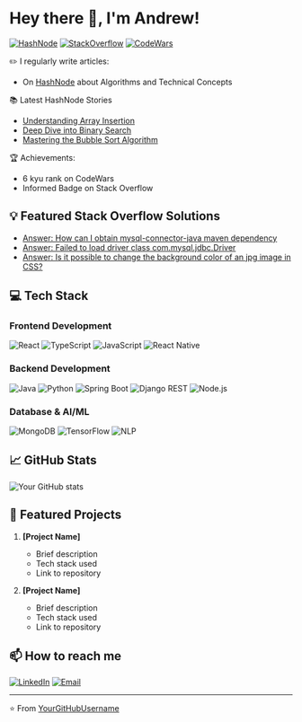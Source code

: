 # Hey there 👋, I'm Andrew!

[![HashNode](https://img.shields.io/badge/HASHNODE-black?style=for-the-badge)](https://hashnode.com/@AndrewMicheal)
[![StackOverflow](https://img.shields.io/badge/STACKOVERFLOW-black?style=for-the-badge)](https://stackoverflow.com/users/17834375/andrew)
[![CodeWars](https://img.shields.io/badge/CODEWARS-black?style=for-the-badge)](https://www.codewars.com/users/Mykmicheals)

✏️ I regularly write articles:
* On [HashNode](https://hashnode.com/@AndrewMicheal) about Algorithms and Technical Concepts

📚 Latest HashNode Stories
* [Understanding Array Insertion](https://mic.hashnode.dev/array-insertion)
* [Deep Dive into Binary Search](https://mic.hashnode.dev/binary-search)
* [Mastering the Bubble Sort Algorithm](https://mic.hashnode.dev/bubble-sort-algorithm)

🏆 Achievements:
* 6 kyu rank on CodeWars
* Informed Badge on Stack Overflow

## 💡 Featured Stack Overflow Solutions
* [Answer: How can I obtain mysql-connector-java maven dependency](https://stackoverflow.com/questions/67260915/how-can-i-obtain-mysql-connector-java-maven-dependency/77935455#77935455)
* [Answer: Failed to load driver class com.mysql.jdbc.Driver](https://stackoverflow.com/questions/52804228/failed-to-load-driver-class-com-mysql-jdbc-driver/77935216#77935216)
* [Answer: Is it possible to change the background color of an jpg image in CSS?](https://stackoverflow.com/questions/66942952/is-it-possible-to-change-the-background-color-of-an-jpg-image-in-css/71177075#71177075)

## 💻 Tech Stack

### Frontend Development
![React](https://img.shields.io/badge/-React-61DAFB?style=flat-square&logo=react&logoColor=black)
![TypeScript](https://img.shields.io/badge/-TypeScript-3178C6?style=flat-square&logo=typescript&logoColor=white)
![JavaScript](https://img.shields.io/badge/-JavaScript-F7DF1E?style=flat-square&logo=javascript&logoColor=black)
![React Native](https://img.shields.io/badge/-React%20Native-61DAFB?style=flat-square&logo=react&logoColor=black)

### Backend Development
![Java](https://img.shields.io/badge/-Java-orange?style=flat-square&logo=java&logoColor=white)
![Python](https://img.shields.io/badge/-Python-3776AB?style=flat-square&logo=Python&logoColor=white)
![Spring Boot](https://img.shields.io/badge/-Spring%20Boot-6DB33F?style=flat-square&logo=spring-boot&logoColor=white)
![Django REST](https://img.shields.io/badge/-Django%20REST-092E20?style=flat-square&logo=django&logoColor=white)
![Node.js](https://img.shields.io/badge/-Node.js-339933?style=flat-square&logo=node.js&logoColor=white)

### Database & AI/ML
![MongoDB](https://img.shields.io/badge/-MongoDB-47A248?style=flat-square&logo=mongodb&logoColor=white)
![TensorFlow](https://img.shields.io/badge/-TensorFlow-FF6F00?style=flat-square&logo=tensorflow&logoColor=white)
![NLP](https://img.shields.io/badge/-NLP-4285F4?style=flat-square&logoColor=white)

## 📈 GitHub Stats

![Your GitHub stats](https://github-readme-stats.vercel.app/api?username=YourGitHubUsername&show_icons=true&theme=radical)

## 🌟 Featured Projects
1. **[Project Name]**
   - Brief description
   - Tech stack used
   - Link to repository

2. **[Project Name]**
   - Brief description
   - Tech stack used
   - Link to repository

## 📫 How to reach me
[![LinkedIn](https://img.shields.io/badge/-LinkedIn-0A66C2?style=flat-square&logo=linkedin&logoColor=white)](your-linkedin-url)
[![Email](https://img.shields.io/badge/-Email-EA4335?style=flat-square&logo=gmail&logoColor=white)](mailto:your.email@example.com)

---
⭐️ From [YourGitHubUsername](https://github.com/YourGitHubUsername)
